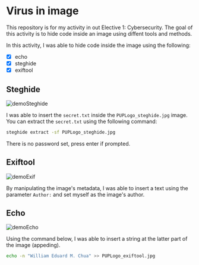 # Virus in image

This repository is for my activity in out Elective 1: Cybersecurity. The goal of this activity is to hide code inside an image using diffent tools and methods.

In this activity, I was able to hide code inside the image using the following:

- [x] echo
- [x] steghide
- [x] exiftool

## Steghide

![demoSteghide](https://github.com/user-attachments/assets/27d40ea5-bde4-4231-bdbe-1a540c759f9a)

I was able to insert the `secret.txt` inside the `PUPLogo_steghide.jpg` image. You can extract the `secret.txt` using the following command:

```bash
steghide extract -sf PUPLogo_steghide.jpg
```

There is no password set, press enter if prompted.

## Exiftool

![demoExif](https://github.com/user-attachments/assets/c27b7584-013e-4902-8e9e-fb62cca91690)

By manipulating the image's metadata, I was able to insert a text using the parameter `Author:` and set myself as the image's author.

## Echo

![demoEcho](https://github.com/user-attachments/assets/e1735ea0-70af-4f46-9167-ea2c62a0b3de)

Using the command below, I was able to insert a string at the latter part of the image (appeding).

```bash
echo -n "William Eduard M. Chua" >> PUPLogo_exiftool.jpg
```
